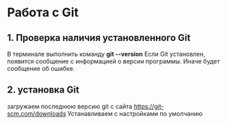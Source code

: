 # Работа с Git

## 1. Проверка наличия установленного Git
В терминале выполнить команду **git --version**
Если Git установлен, появится сообщение с информацией о версии программы. Иначе будет сообщение об ошибке.

## 2. установка Git
загружаем последнюю версию git c сайта https://git-scm.com/downloads
Устанавливаем с настройками по умолчанию

